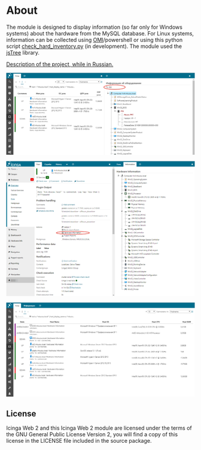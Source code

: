 # About

The module is designed to display information (so far only for Windows systems) about the hardware from the MySQL database. For Linux systems, information can be collected using [OMI](https://github.com/Microsoft/omi)/powershell or using this python script [check_hard_inventory.py](../powershell/linux/check_hard_inventory.py) (in development). The module used the [jsTree](https://www.jstree.com) library.

[Description of the project, while in Russian.](http://webnote.satin-pl.com/2017/05/09/icingaweb2_module_hardwareinfo/)

![Pic5](images/icingaweb2_module_hardwareinfo_pic5.png)

![Pic1](images/icingaweb2_module_hardwareinfo_pic1.png)

![Pic3](images/icingaweb2_module_hardwareinfo_pic3.png)

## License

Icinga Web 2 and this Icinga Web 2 module are licensed under the terms of the GNU General Public License Version 2, you will find a copy of this license in the LICENSE file included in the source package.
